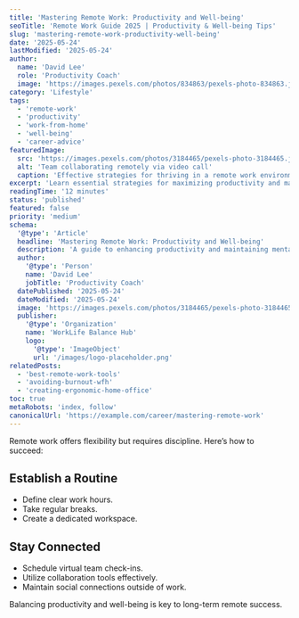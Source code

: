 ```yaml
---
title: 'Mastering Remote Work: Productivity and Well-being'
seoTitle: 'Remote Work Guide 2025 | Productivity & Well-being Tips'
slug: 'mastering-remote-work-productivity-well-being'
date: '2025-05-24'
lastModified: '2025-05-24'
author:
  name: 'David Lee'
  role: 'Productivity Coach'
  image: 'https://images.pexels.com/photos/834863/pexels-photo-834863.jpeg?auto=compress&cs=tinysrgb&w=1260&h=750&dpr=2'
category: 'Lifestyle'
tags:
  - 'remote-work'
  - 'productivity'
  - 'work-from-home'
  - 'well-being'
  - 'career-advice'
featuredImage:
  src: 'https://images.pexels.com/photos/3184465/pexels-photo-3184465.jpeg?auto=compress&cs=tinysrgb&w=1260&h=750&dpr=2'
  alt: 'Team collaborating remotely via video call'
  caption: 'Effective strategies for thriving in a remote work environment.'
excerpt: 'Learn essential strategies for maximizing productivity and maintaining well-being while working remotely. From setting boundaries to leveraging technology, this guide covers key aspects of successful remote work.'
readingTime: '12 minutes'
status: 'published'
featured: false
priority: 'medium'
schema:
  '@type': 'Article'
  headline: 'Mastering Remote Work: Productivity and Well-being'
  description: 'A guide to enhancing productivity and maintaining mental health in a remote work setting.'
  author:
    '@type': 'Person'
    name: 'David Lee'
    jobTitle: 'Productivity Coach'
  datePublished: '2025-05-24'
  dateModified: '2025-05-24'
  image: 'https://images.pexels.com/photos/3184465/pexels-photo-3184465.jpeg?auto=compress&cs=tinysrgb&w=1260&h=750&dpr=2'
  publisher:
    '@type': 'Organization'
    name: 'WorkLife Balance Hub'
    logo:
      '@type': 'ImageObject'
      url: '/images/logo-placeholder.png'
relatedPosts:
  - 'best-remote-work-tools'
  - 'avoiding-burnout-wfh'
  - 'creating-ergonomic-home-office'
toc: true
metaRobots: 'index, follow'
canonicalUrl: 'https://example.com/career/mastering-remote-work'
---
```


Remote work offers flexibility but requires discipline. Here’s how to succeed:

## Establish a Routine

- Define clear work hours.
- Take regular breaks.
- Create a dedicated workspace.

## Stay Connected

- Schedule virtual team check-ins.
- Utilize collaboration tools effectively.
- Maintain social connections outside of work.

Balancing productivity and well-being is key to long-term remote success.
